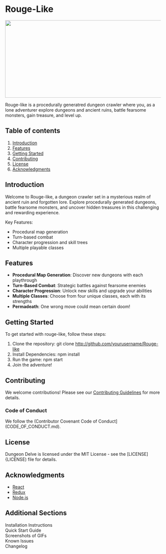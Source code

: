 # Rouge-Like

<img align="center" width="950" height="250" src="https://paleothea.com/wp-content/uploads/images/minotaur-in-labyrinth.jpeg">

Rouge-like is a procedurally generatred dungeon crawler where you, as a lone adventurer explore dungeons and ancient ruins, battle fearsome monsters, gain treasure, and level up.

## Table of contents

1. [Introduction](#introduction)
2. [Features](#features)
3. [Getting Started](#features)
4. [Contributing](#contributing)
5. [License](#license)
6. [Acknowledgments](#acknowledgments)

## Introduction

Welcome to Rouge-like, a dungeon crawler set in a mysterious realm of ancient ruin and forgotten lore. Explore procedurally generated dungeons, battle fearsome monsters, and uncover hidden treasures in this challenging and rewarding experience.

Key Features:
- Procedural map generation
- Turn-based combat
- Character progression and skill trees
- Multiple playable classes

## Features

- **Procedural Map Generation**: Discover new dungeons with each playthrough
- **Turn-Based Combat**: Strategic battles against fearsome enemies
- **Character Progression**: Unlock new skills and upgrade your abilities
- **Multiple Classes**: Choose from four unique classes, each with its strengths
- **Permadeath**: One wrong move could mean certain doom!

## Getting Started

To get started with rouge-like, follow these steps:

1. Clone the repository: git clone http://github.com/yourusername/Rouge-like
2. Install Dependencies: npm install
3. Run the game: npm start
4. Join the adventure!

## Contributing

We welcome contributions! Please see our [Contributing Guidelines](CONTRIBUTING.md) for more details.


### Code of Conduct

We follow the (Contributor Covenant Code of Conduct](CODE_OF_CONDUCT.md).

## License

Dungeon Delve is licensed under the MIT License - see the [LICENSE]{LICENSE) file for details.

## Acknowledgments

- [React](https://reactjs.org/)
- [Redux](https://redux.js.org/)
- [Node.js](https://node.org/)


## Additional Sections

Installation Instructions\
Quick Start Guide\
Screenshots of GIFs\
Known Issues\
Changelog


